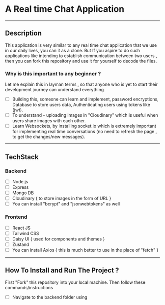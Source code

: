 # A Real time Chat Application
-----
## Description
This application is very similar to any real time chat application that we use in our daily lives, you can it as a clone. But If you aspire to do such applications like intending to establish 
communication between two users , then you can fork this repository and use it for yourself to decode the files.

### Why is this important to any beginner ?
Let me explain this in layman terms , so that anyone who is yet to start their development journey can understand everything
- [ ] Building this, someone can learn and implement, password encryptions, Database to store users data, Authenticating users using tokens like (jwt).
- [ ] To understand - uploading images in "Cloudinary" which is useful when users share images with each other.
- [ ] Learn Websockets, by installing socket.io which is extremely important for implementing real time conversations (no need to refresh the page , to get the changes/new messages).
----

## TechStack

### Backend
- [ ] Node.js
- [ ] Express
- [ ] Mongo DB
- [ ] Cloudinary { to store images in the form of URL }
- [ ] You can install "bcrypt" and "jsonwebtokens" as well

### Frontend
- [ ] React JS
- [ ] Tailwind CSS
- [ ] Daisy UI { used for components and themes }
- [ ] Zustand
- [ ] You can install Axios { this is much better to use in the place of "fetch" }

----

## How To Install and Run The Project ?
First "Fork" this repository into your local machine. Then follow these commands/instructions

- [ ] Navigate to the backend folder using 
